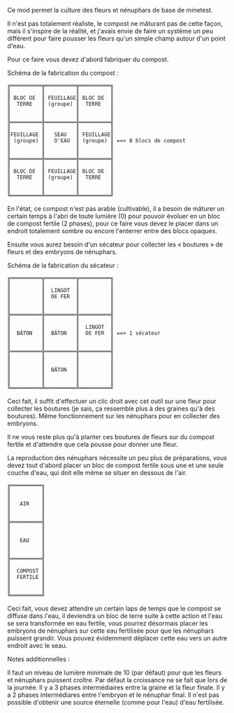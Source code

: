 Ce mod permet la culture des fleurs et nénuphars de base de minetest.

Il n'est pas totalement réaliste, le compost ne mâturant pas de cette façon, mais
il s'inspire de la réalité, et j'avais envie de faire un système un peu différent
pour faire pousser les fleurs qu'un simple champ autour d'un point d'eau.

Pour ce faire vous devez d'abord fabriquer du compost.

Schéma de la fabrication du compost :

    ╔══════════╦══════════╦══════════╗
    ║          ║          ║          ║
    ║ BLOC DE  ║ FEUILLAGE║ BLOC DE  ║
    ║  TERRE   ║ (groupe) ║  TERRE   ║
    ║          ║          ║          ║
    ║          ║          ║          ║
    ╠══════════╬══════════╬══════════╣
    ║          ║          ║          ║
    ║FEUILLAGE ║   SEAU   ║ FEUILLAGE║
    ║ (groupe) ║   D'EAU  ║ (groupe) ║ ==> 8 blocs de compost
    ║          ║          ║          ║
    ║          ║          ║          ║
    ╠══════════╬══════════╬══════════╣
    ║          ║          ║          ║
    ║ BLOC DE  ║ FEUILLAGE║ BLOC DE  ║
    ║  TERRE   ║ (groupe) ║  TERRE   ║
    ║          ║          ║          ║
    ║          ║          ║          ║
    ╚══════════╩══════════╩══════════╝

En l'état, ce compost n'est pas arable (cultivable), il a besoin de mâturer un
certain temps à l'abri de toute lumière (0) pour pouvoir évoluer en un bloc de
compost fertile (2 phases), pour ce faire vous devez le placer dans un endroit
totalement sombre ou encore l'enterrer entre des blocs opaques.

Ensuite vous aurez besoin d'un sécateur pour collecter les « boutures » de
fleurs et des embryons de nénuphars.


Schéma de la fabrication du sécateur :

    ╔══════════╦══════════╦══════════╗
    ║          ║          ║          ║
    ║          ║  LINGOT  ║          ║
    ║          ║  DE FER  ║          ║
    ║          ║          ║          ║
    ║          ║          ║          ║
    ╠══════════╬══════════╬══════════╣
    ║          ║          ║          ║
    ║          ║          ║  LINGOT  ║
    ║  BÂTON   ║  BÂTON   ║  DE FER  ║ ==> 1 sécateur
    ║          ║          ║          ║
    ║          ║          ║          ║
    ╠══════════╬══════════╬══════════╣
    ║          ║          ║          ║
    ║          ║          ║          ║
    ║          ║  BÂTON   ║          ║
    ║          ║          ║          ║
    ║          ║          ║          ║
    ╚══════════╩══════════╩══════════╝

Ceci fait, il suffit d'effectuer un clic droit avec cet outil sur une fleur pour
collecter les boutures (je sais, ça ressemble plus à des graines qu'à des boutures).
Même fonctionnement sur les nénuphars pour en collecter des embryons.

Il ne vous reste plus qu'à planter ces boutures de fleurs sur du compost fertile
et d'attendre que cela pousse pour donner une fleur.

La reproduction des nénuphars nécessite un peu plus de préparations, vous devez
tout d'abord placer un bloc de compost fertile sous une et une seule couche
d'eau, qui doit elle même se situer en dessous de l'air.

    ╔══════════╗
    ║          ║
    ║          ║
    ║   AIR    ║
    ║          ║
    ║          ║
    ╠══════════╣
    ║          ║
    ║          ║
    ║   EAU    ║
    ║          ║
    ║          ║
    ╠══════════╣
    ║          ║
    ║  COMPOST ║
    ║  FERTILE ║
    ║          ║
    ║          ║
    ╚══════════╝

Ceci fait, vous devez attendre un certain laps de temps que le compost se diffuse
dans l'eau, il deviendra un bloc de terre suite à cette action et l'eau se sera
transformée en eau fertile, vous pourrez désormais placer les embryons de nénuphars
sur cette eau fertilisée pour que les nénuphars puissent grandir.
Vous pouvez évidemment déplacer cette eau vers un autre endroit avec le seau.


Notes additionnelles :

Il faut un niveau de lumière minimale de 10 (par défaut) pour que les fleurs et nénuphars puissent croître.
Par défaut la croissance ne se fait que lors de la journée.
Il y a 3 phases intermédiaires entre la graine et la fleur finale.
Il y a 2 phases intermédiares entre l'embryon et le nénuphar final.
Il n'est pas possible d'obtenir une source éternelle (comme pour l'eau) d'eau fertilisée.
